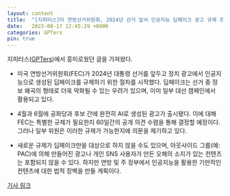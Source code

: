 ```yaml
---
layout: content
title:  "[지피터스]미 연방선거위원회, 2024년 선거 앞서 인공지능 딥페이크 광고 규제 추진"
date:   2023-08-17 12:45:29 +0900
categories: GPTers
pin: true
---
```


지피터스([GPTers](https://www.gpters.org/c/news/2024))에서 흥미로웠던 글을 가져왔다.

- 미국 연방선거위원회(FEC)가 2024년 대통령 선거를 앞두고 정치 광고에서 인공지능으로 생성된 딥페이크를 규제하기 위한 절차를 시작했다. 딥페이크는 선거 중 정보 왜곡의 형태로 더욱 악화될 수 있는 우려가 있으며, 이미 일부 대선 캠페인에서 활용되고 있다.

- 4월과 6월에 공화당과 후보 간에 완전히 AI로 생성된 광고가 출시됐다. 이에 대해 FEC는 특별한 규제가 필요한지 60일간의 공개 의견 수렴을 통해 결정할 예정이다. 그러나 일부 위원은 이러한 규제가 가능한지에 의문을 제기하고 있다.

- 새로운 규제가 딥페이크만을 대상으로 하지 않을 수도 있으며, 아웃사이드 그룹(예: PAC)에 의해 만들어진 광고나 개인 SNS 사용자가 만든 오해의 소지가 있는 컨텐츠는 포함되지 않을 수 있다. 하지만 연방 및 주 정부에서 인공지능을 활용한 기만적인 컨텐츠에 대한 법적 장벽을 만들 계획이다. 

[기사 링크](https://apnews.com/article/fec-artificial-intelligence-deepfakes-election-2024-95399e640bd1e41182f6c631717cc826)